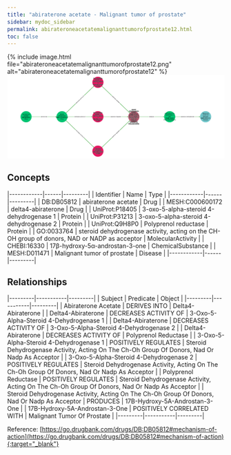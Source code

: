 ```yaml
---
title: "abiraterone acetate - Malignant tumor of prostate"
sidebar: mydoc_sidebar
permalink: abirateroneacetatemalignanttumorofprostate12.html
toc: false 
---
```


{% include image.html file="abirateroneacetatemalignanttumorofprostate12.png" alt="abirateroneacetatemalignanttumorofprostate12" %}![Path Visualization](/images/abirateroneacetatemalignanttumorofprostate12.png)

## Concepts

|------------|------|---------|
| Identifier | Name | Type    |
|------------|------|---------|
| DB:DB05812 | abiraterone acetate | Drug |
| MESH:C000600172 | delta4-abiraterone | Drug |
| UniProt:P18405 | 3-oxo-5-alpha-steroid 4-dehydrogenase 1 | Protein |
| UniProt:P31213 | 3-oxo-5-alpha-steroid 4-dehydrogenase 2 | Protein |
| UniProt:Q9H8P0 | Polyprenol reductase | Protein |
| GO:0033764 | steroid dehydrogenase activity, acting on the CH-OH group of donors, NAD or NADP as acceptor | MolecularActivity |
| CHEBI:16330 | 17β-hydroxy-5α-androstan-3-one | ChemicalSubstance |
| MESH:D011471 | Malignant tumor of prostate | Disease |
|------------|------|---------|

## Relationships

|---------|-----------|---------|
| Subject | Predicate | Object  |
|---------|-----------|---------|
| Abiraterone Acetate | DERIVES INTO | Delta4-Abiraterone |
| Delta4-Abiraterone | DECREASES ACTIVITY OF | 3-Oxo-5-Alpha-Steroid 4-Dehydrogenase 1 |
| Delta4-Abiraterone | DECREASES ACTIVITY OF | 3-Oxo-5-Alpha-Steroid 4-Dehydrogenase 2 |
| Delta4-Abiraterone | DECREASES ACTIVITY OF | Polyprenol Reductase |
| 3-Oxo-5-Alpha-Steroid 4-Dehydrogenase 1 | POSITIVELY REGULATES | Steroid Dehydrogenase Activity, Acting On The Ch-Oh Group Of Donors, Nad Or Nadp As Acceptor |
| 3-Oxo-5-Alpha-Steroid 4-Dehydrogenase 2 | POSITIVELY REGULATES | Steroid Dehydrogenase Activity, Acting On The Ch-Oh Group Of Donors, Nad Or Nadp As Acceptor |
| Polyprenol Reductase | POSITIVELY REGULATES | Steroid Dehydrogenase Activity, Acting On The Ch-Oh Group Of Donors, Nad Or Nadp As Acceptor |
| Steroid Dehydrogenase Activity, Acting On The Ch-Oh Group Of Donors, Nad Or Nadp As Acceptor | PRODUCES | 17Β-Hydroxy-5Α-Androstan-3-One |
| 17Β-Hydroxy-5Α-Androstan-3-One | POSITIVELY CORRELATED WITH | Malignant Tumor Of Prostate |
|---------|-----------|---------|

Reference: [https://go.drugbank.com/drugs/DB:DB05812#mechanism-of-action](https://go.drugbank.com/drugs/DB:DB05812#mechanism-of-action){:target="_blank"}